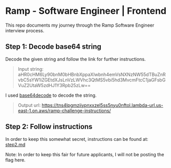 
# Ramp - Software Engineer | Frontend

This repo documents my journey through the Ramp Software Engineer interview process.

## Step 1: Decode base64 string

Decode the given string and follow the link for further instructions.

> Input string: aHR0cHM6Ly90bnM0bHBnbXppaXlwbnh4emVsNXNzNW55dTBuZnRvbC5sYW1iZGEtdXJsLnVzLWVhc3QtMS5vbi5hd3MvcmFtcC1jaGFsbGVuZ2UtaW5zdHJ1Y3Rpb25zLw==

I used [base64decode](https://www.base64decode.org/) to decode the string.

> Output url: https://tns4lpgmziiypnxxzel5ss5nyu0nftol.lambda-url.us-east-1.on.aws/ramp-challenge-instructions/

## Step 2: Follow instructions

In order to keep this somewhat secret, instructions can be found at: [step2.md](step2.md)

Note: In order to keep this fair for future applicants, I will not be posting the flag here.